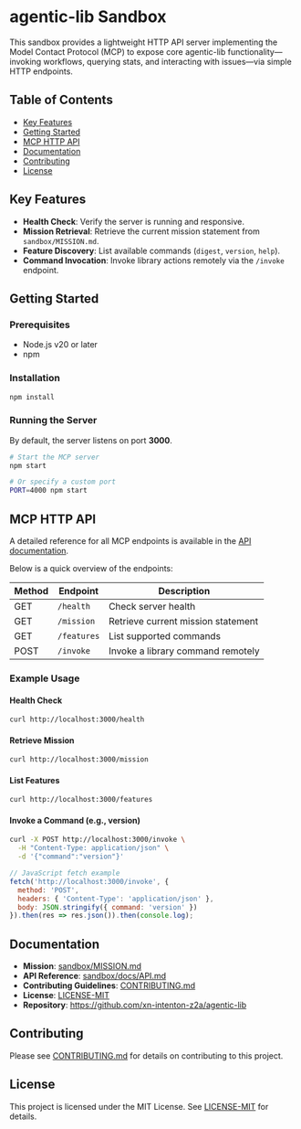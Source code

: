 # agentic-lib Sandbox

This sandbox provides a lightweight HTTP API server implementing the Model Contact Protocol (MCP) to expose core agentic-lib functionality—invoking workflows, querying stats, and interacting with issues—via simple HTTP endpoints.

## Table of Contents

- [Key Features](#key-features)
- [Getting Started](#getting-started)
- [MCP HTTP API](#mcp-http-api)
- [Documentation](#documentation)
- [Contributing](#contributing)
- [License](#license)

## Key Features

- **Health Check**: Verify the server is running and responsive.
- **Mission Retrieval**: Retrieve the current mission statement from `sandbox/MISSION.md`.
- **Feature Discovery**: List available commands (`digest`, `version`, `help`).
- **Command Invocation**: Invoke library actions remotely via the `/invoke` endpoint.

## Getting Started

### Prerequisites

- Node.js v20 or later
- npm

### Installation

```bash
npm install
```

### Running the Server

By default, the server listens on port **3000**.

```bash
# Start the MCP server
npm start

# Or specify a custom port
PORT=4000 npm start
```

## MCP HTTP API

A detailed reference for all MCP endpoints is available in the [API documentation](sandbox/docs/API.md).

Below is a quick overview of the endpoints:

| Method | Endpoint   | Description                        |
| ------ | ---------- | ---------------------------------- |
| GET    | `/health`  | Check server health                |
| GET    | `/mission` | Retrieve current mission statement |
| GET    | `/features`| List supported commands            |
| POST   | `/invoke`  | Invoke a library command remotely  |

### Example Usage

#### Health Check

```bash
curl http://localhost:3000/health
```

#### Retrieve Mission

```bash
curl http://localhost:3000/mission
```

#### List Features

```bash
curl http://localhost:3000/features
```

#### Invoke a Command (e.g., version)

```bash
curl -X POST http://localhost:3000/invoke \
  -H "Content-Type: application/json" \
  -d '{"command":"version"}'
```


```js
// JavaScript fetch example
fetch('http://localhost:3000/invoke', {
  method: 'POST',
  headers: { 'Content-Type': 'application/json' },
  body: JSON.stringify({ command: 'version' })
}).then(res => res.json()).then(console.log);
```

## Documentation

- **Mission**: [sandbox/MISSION.md](sandbox/MISSION.md)
- **API Reference**: [sandbox/docs/API.md](sandbox/docs/API.md)
- **Contributing Guidelines**: [CONTRIBUTING.md](../CONTRIBUTING.md)
- **License**: [LICENSE-MIT](../LICENSE-MIT)
- **Repository**: https://github.com/xn-intenton-z2a/agentic-lib

## Contributing

Please see [CONTRIBUTING.md](../CONTRIBUTING.md) for details on contributing to this project.

## License

This project is licensed under the MIT License. See [LICENSE-MIT](../LICENSE-MIT) for details.
